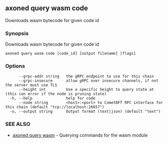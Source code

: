 ## axoned query wasm code

Downloads wasm bytecode for given code id

### Synopsis

Downloads wasm bytecode for given code id

```
axoned query wasm code [code_id] [output filename] [flags]
```

### Options

```
      --grpc-addr string   the gRPC endpoint to use for this chain
      --grpc-insecure      allow gRPC over insecure channels, if not the server must use TLS
      --height int         Use a specific height to query state at (this can error if the node is pruning state)
  -h, --help               help for code
      --node string        <host>:<port> to CometBFT RPC interface for this chain (default "tcp://localhost:26657")
  -o, --output string      Output format (text|json) (default "text")
```

### SEE ALSO

* [axoned query wasm](axoned_query_wasm.md)	 - Querying commands for the wasm module
